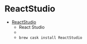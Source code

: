 # ReactStudio
- [ReactStudio](https://reactstudio.com/)
  -  React Studio
  - 
  - `brew cask install ReactStudio`
